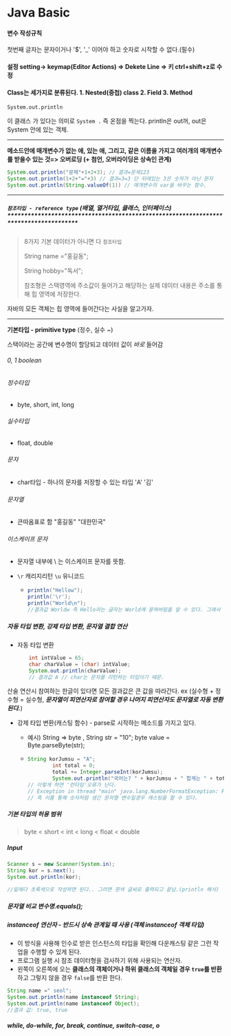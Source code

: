 # Java Basic

#### 변수 작성규칙 

 첫번째 글자는 문자이거나 '$', '_' 이어야 하고 숫자로 시작할 수 없다.(필수) 

#### 설정 setting-> keymap(Editor Actions) => Dekete Line => 키 ctrl+shift+z로 수정

#### Class는 세가지로 분류된다. 1. Nested(중첩) class 2. Field 3. Method

 `System.out.println`

 이 클래스 가 있다는 의미로 `System .` 즉 온점을 찍는다. println은 out꺼, out은 System 안에 있는 객체.



---

**메소드안에 매개변수가 없는 애, 있는 애, 그리고, 같은 이름을 가지고 여러개의 매개변수를 받을수 있는 것=> 오버로딩 (+ 첨언, 오버라이딩은 상속인 관계)**

```java
System.out.println("문제"+1+2+3); // 결과=문제123
System.out.println(1+2+"="+3) // 결과=3=3 단 뒤에있는 3은 숫자가 아닌 문자
System.out.println(String.valueOf(1)) // 매개변수의 var을 바꾸는 함수.
```

---

##### `참조타입 - reference type` (배열, 열거타입, 클래스, 인터페이스) *************************************************************************************

> 8가지 기본 데이터가 아니면 다 `참조타입`
>
> String name ="홍길동";
>
> String hobby="독서";
>
> 참조형은 스택영역에 주소값이 들어가고 해당하는 실제 데이터 내용은 주소를 통해 힙 영역에 저장한다. 

자바의 모든 객체는 힙 영역에 들어간다는 사실을 알고가자.

---

**기본타입 - primitive type** (정수, 실수 ~)

스택이라는 공간에 변수명이 할당되고 데이터 값이 *바로*  들어감

###### 0, 1 boolean

###### 정수타입

+ byte, short, int, long

###### 실수타입

+ float, double

###### 문자

+ char타입 - 하나의 문자를 저장할 수 있는 타입 'A'	'김'

###### 문자열

+ 큰따옴표로 함 "홍길동" 	"대한민국"

###### 이스케이프 문자

+ 문자열 내부에 \ 는 이스케이프 문자를 뜻함.

+ `\r` 캐리지리턴 `\u` 유니코드

  + ```java
    println("Hellow");
    println('\r');
    println("World\n");
    //결과값 Worldw 즉 Hello라는 글자는 World에 묻혀버림을 알 수 있다. 그래서 맨뒤에 w는 남는다.
    ```



##### 자동 타입 변환, 강제 타입 변환, 문자열 결합 연산

+ 자동 타입 변환

 ```java
        int intValue = 65;
        char charValue = (char) intValue;
        System.out.println(charValue);
		// 결과값 A // char는 문자를 리턴하는 타입이기 때문.
 ```

산술 연산시 참여하는 한글이 있다면 모든 결과값은 큰 값을 따라간다. ex (실수형 + 정수형 = 실수형, ___문자열이 피연산자로 참여할 경우 나머지 피연산자도 문자열로 자동 변환된다.___)

+ 강제 타입 변환(캐스팅 함수) - parse로 시작하는 메소드를 가지고 있다.

  + 예시) String => byte , String str = "10"; byte value = Byte.parseByte(str);

  + ```java
    String korJumsu = "A";
            int total = 0;
            total += Integer.parseInt(korJumsu);
            System.out.println("국어는? " + korJumsu + " 합계는 " + total);
    // 이렇게 하면 '런타임'오류가 난다.
    // Exception in thread "main" java.lang.NumberFormatException: For input string: "A"
    // 즉 이를 통해 숫자처럼 생긴 문자열 변수일경우 캐스팅을 할 수 있다.
    ```

    

##### 기본 타입의 허용 범위 

> byte < short < int < long < float < double



##### Input

```java
Scanner s = new Scanner(System.in);
String kor = s.next();
System.out.println(kor);

//밑에다 초록색으로 작성하면 된다.. 그러면 흰색 글씨로 출력되고 끝남.(println 해서)
```



##### 문자열 비교 변수명.equals();



##### instanceof 연산자 - 반드시 상속 관계일 때 사용 (객체 instanceof 객체 타입)

- 이 방식을 사용해 인수로 받은 인스턴스의 타입을 확인해 다운캐스팅 같은 그런 작업을 수행할 수 있게 된다.
- 프로그램 실행 시 참조 데이터형을 검사하기 위해 사용되는 연산자.
- 왼쪽이 오른쪽에 오는 **클래스의 객체이거나 하위 클래스의 객체일 경우 `true`를 반환**하고 그렇지 않을 경우 `false`를 반환 한다.

```java
String name =" seol";
System.out.println(name instanceof String);
System.out.println(name instanceof Object);
//결과 값: true, true
```



##### while, do-while, for, break, continue, switch-case, o

